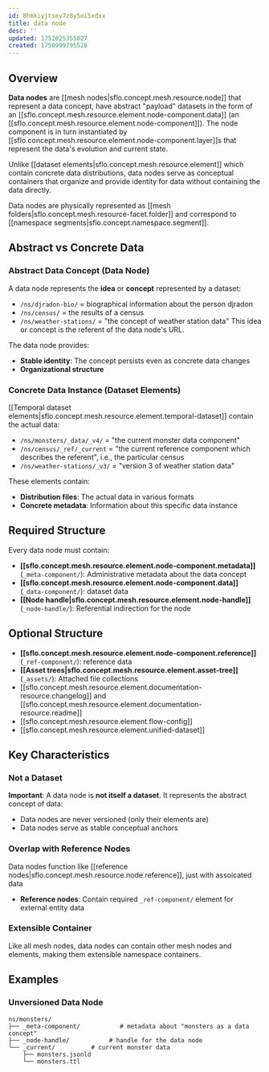 ```yaml
---
id: 8hmkiyjtsey7z8y5oi5xdxx
title: data node
desc: ''
updated: 1752025355027
created: 1750999795528
---
```


## Overview

**Data nodes** are [[mesh nodes|sflo.concept.mesh.resource.node]] that represent a data concept, have abstract "payload" datasets in the form of an [[sflo.concept.mesh.resource.element.node-component.data]] (an [[sflo.concept.mesh.resource.element.node-component]]). The node component is in turn instantiated by [[sflo.concept.mesh.resource.element.node-component.layer]]s that represent the data's evolution and current state.

Unlike [[dataset elements|sflo.concept.mesh.resource.element]] which contain concrete data distributions, data nodes serve as conceptual containers that organize and provide identity for data without containing the data directly.

Data nodes are physically represented as [[mesh folders|sflo.concept.mesh.resource-facet.folder]] and correspond to [[namespace segments|sflo.concept.namespace.segment]].

## Abstract vs Concrete Data

### Abstract Data Concept (Data Node)
A data node represents the **idea** or **concept** represented by a dataset:
- `/ns/djradon-bio/` = biographical information about the person djradon
- `/ns/census/` =  the results of a census
- `/ns/weather-stations/` = "the concept of weather station data"
This idea or concept is the referent of the data node's URL. 

The data node provides:
- **Stable identity**: The concept persists even as concrete data changes
- **Organizational structure**

### Concrete Data Instance (Dataset Elements)
[[Temporal dataset elements|sflo.concept.mesh.resource.element.temporal-dataset]] contain the actual data:
- `/ns/monsters/_data/_v4/` = "the current monster data component"
- `/ns/census/_ref/_current` = "the current reference component which describes the referent", i.e., the particular census
- `/ns/weather-stations/_v3/` = "version 3 of weather station data"

These elements contain:
- **Distribution files**: The actual data in various formats
- **Concrete metadata**: Information about this specific data instance

## Required Structure

Every data node must contain:

- **[[sflo.concept.mesh.resource.element.node-component.metadata]]** (`_meta-component/`): Administrative metadata about the data concept
- **[[sflo.concept.mesh.resource.element.node-component.data]]** (`_data-component/`): dataset data
- **[[Node handle|sflo.concept.mesh.resource.element.node-handle]]** (`_node-handle/`): Referential indirection for the node


## Optional Structure

- **[[sflo.concept.mesh.resource.element.node-component.reference]]** (`_ref-component/`): reference data
- **[[Asset trees|sflo.concept.mesh.resource.element.asset-tree]]** (`_assets/`): Attached file collections
- [[sflo.concept.mesh.resource.element.documentation-resource.changelog]] and [[sflo.concept.mesh.resource.element.documentation-resource.readme]]
- [[sflo.concept.mesh.resource.element.flow-config]]
- [[sflo.concept.mesh.resource.element.unified-dataset]] 

## Key Characteristics

### Not a Dataset

**Important**: A data node is **not itself a dataset**. It represents the abstract concept of data:
- Data nodes are never versioned (only their elements are)
- Data nodes serve as stable conceptual anchors



### Overlap with Reference Nodes

Data nodes function like [[reference nodes|sflo.concept.mesh.resource.node.reference]], just with assoicated data
- **Reference nodes**: Contain required `_ref-component/` element for external entity data

### Extensible Container
Like all mesh nodes, data nodes can contain other mesh nodes and elements, making them extensible namespace containers.

## Examples

### Unversioned Data Node
```
ns/monsters/
├── _meta-component/           # metadata about "monsters as a data concept"
├── _node-handle/           # handle for the data node
└── _current/          # current monster data
    ├── monsters.jsonld
    └── monsters.ttl
```

